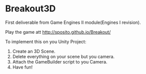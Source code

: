 # Breakout3D
First deliverable from Game Engines II module(Engines I revision).

Play the game att http://sposito.github.io/Breakout/

To implement this on you Unity Project:

1. Create an 3D Scene.
2. Delete everything on your scene but you camera.
3. Attach the GameBuilder script to you Camera.
4. Have fun!
